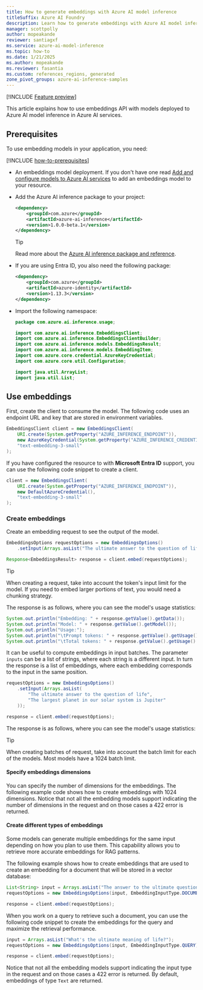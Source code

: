 ```yaml
---
title: How to generate embeddings with Azure AI model inference
titleSuffix: Azure AI Foundry
description: Learn how to generate embeddings with Azure AI model inference
manager: scottpolly
author: mopeakande
reviewer: santiagxf
ms.service: azure-ai-model-inference
ms.topic: how-to
ms.date: 1/21/2025
ms.author: mopeakande
ms.reviewer: fasantia
ms.custom: references_regions, generated
zone_pivot_groups: azure-ai-inference-samples
---
```


[!INCLUDE [Feature preview](~/reusable-content/ce-skilling/azure/includes/ai-studio/includes/feature-preview.md)]

This article explains how to use embeddings API with models deployed to Azure AI model inference in Azure AI services.

## Prerequisites

To use embedding models in your application, you need:

[!INCLUDE [how-to-prerequisites](../how-to-prerequisites.md)]

* An embeddings model deployment. If you don't have one read [Add and configure models to Azure AI services](../../how-to/create-model-deployments.md) to add an embeddings model to your resource.

* Add the Azure AI inference package to your project:

  ```xml
  <dependency>
      <groupId>com.azure</groupId>
      <artifactId>azure-ai-inference</artifactId>
      <version>1.0.0-beta.1</version>
  </dependency>
  ```
  
  > [!TIP]
  > Read more about the [Azure AI inference package and reference](https://aka.ms/azsdk/azure-ai-inference/java/reference).

* If you are using Entra ID, you also need the following package:

  ```xml
  <dependency>
      <groupId>com.azure</groupId>
      <artifactId>azure-identity</artifactId>
      <version>1.13.3</version>
  </dependency>
  ```

* Import the following namespace:
  
  ```java
  package com.azure.ai.inference.usage;
  
  import com.azure.ai.inference.EmbeddingsClient;
  import com.azure.ai.inference.EmbeddingsClientBuilder;
  import com.azure.ai.inference.models.EmbeddingsResult;
  import com.azure.ai.inference.models.EmbeddingItem;
  import com.azure.core.credential.AzureKeyCredential;
  import com.azure.core.util.Configuration;
  
  import java.util.ArrayList;
  import java.util.List;
  ```

## Use embeddings

First, create the client to consume the model. The following code uses an endpoint URL and key that are stored in environment variables.


```java
EmbeddingsClient client = new EmbeddingsClient(
    URI.create(System.getProperty("AZURE_INFERENCE_ENDPOINT")),
    new AzureKeyCredential(System.getProperty("AZURE_INFERENCE_CREDENTIAL")),
    "text-embedding-3-small"
);
```

If you have configured the resource to with **Microsoft Entra ID** support, you can use the following code snippet to create a client.


```java
client = new EmbeddingsClient(
    URI.create(System.getProperty("AZURE_INFERENCE_ENDPOINT")),
    new DefaultAzureCredential(),
    "text-embedding-3-small"
);
```

### Create embeddings

Create an embedding request to see the output of the model.

```java
EmbeddingsOptions requestOptions = new EmbeddingsOptions()
    .setInput(Arrays.asList("The ultimate answer to the question of life"));

Response<EmbeddingsResult> response = client.embed(requestOptions);
```

> [!TIP]
> When creating a request, take into account the token's input limit for the model. If you need to embed larger portions of text, you would need a chunking strategy.

The response is as follows, where you can see the model's usage statistics:


```java
System.out.println("Embedding: " + response.getValue().getData());
System.out.println("Model: " + response.getValue().getModel());
System.out.println("Usage:");
System.out.println("\tPrompt tokens: " + response.getValue().getUsage().getPromptTokens());
System.out.println("\tTotal tokens: " + response.getValue().getUsage().getTotalTokens());
```

It can be useful to compute embeddings in input batches. The parameter `inputs` can be a list of strings, where each string is a different input. In turn the response is a list of embeddings, where each embedding corresponds to the input in the same position.


```java
requestOptions = new EmbeddingsOptions()
    .setInput(Arrays.asList(
        "The ultimate answer to the question of life", 
        "The largest planet in our solar system is Jupiter"
    ));

response = client.embed(requestOptions);
```

The response is as follows, where you can see the model's usage statistics:

> [!TIP]
> When creating batches of request, take into account the batch limit for each of the models. Most models have a 1024 batch limit.

#### Specify embeddings dimensions

You can specify the number of dimensions for the embeddings. The following example code shows how to create embeddings with 1024 dimensions. Notice that not all the embedding models support indicating the number of dimensions in the request and on those cases a 422 error is returned.

#### Create different types of embeddings

Some models can generate multiple embeddings for the same input depending on how you plan to use them. This capability allows you to retrieve more accurate embeddings for RAG patterns. 

The following example shows how to create embeddings that are used to create an embedding for a document that will be stored in a vector database:


```java
List<String> input = Arrays.asList("The answer to the ultimate question of life, the universe, and everything is 42");
requestOptions = new EmbeddingsOptions(input, EmbeddingInputType.DOCUMENT);

response = client.embed(requestOptions);
```

When you work on a query to retrieve such a document, you can use the following code snippet to create the embeddings for the query and maximize the retrieval performance.


```java
input = Arrays.asList("What's the ultimate meaning of life?");
requestOptions = new EmbeddingsOptions(input, EmbeddingInputType.QUERY);

response = client.embed(requestOptions);
```

Notice that not all the embedding models support indicating the input type in the request and on those cases a 422 error is returned. By default, embeddings of type `Text` are returned.
